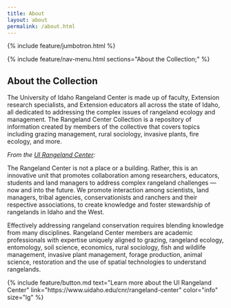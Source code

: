 ```yaml
---
title: About
layout: about
permalink: /about.html
---
```

{% include feature/jumbotron.html %} 

{% include feature/nav-menu.html sections="About the Collection;" %} 

## About the Collection

The University of Idaho Rangeland Center is made up of faculty, Extension research specialists, and Extension educators all across the state of Idaho, all dedicated to addressing the complex issues of rangeland ecology and management. The Rangeland Center Collection is a repository of information created by members of the collective that covers topics including grazing management, rural sociology, invasive plants, fire ecology, and more.  

*From the [UI Rangeland Center](https://www.uidaho.edu/-/media/UIdaho-Responsive/Files/cnr/research/rangeland/about/RCwhyHandoutREV.pdf):*

The Rangeland Center is not a place or a building. Rather, this is an innovative unit that promotes collaboration among researchers, educators, students and land managers to address complex rangeland challenges — now and into the future. We promote interaction among scientists, land managers, tribal agencies, conservationists and ranchers and their respective associations, to create knowledge and foster stewardship of rangelands in Idaho and the West.

Effectively addressing rangeland conservation requires blending knowledge from many disciplines. Rangeland Center members are academic professionals with expertise uniquely aligned to grazing, rangeland ecology, entomology, soil science, economics, rural sociology, fish and wildlife management, invasive plant management, forage production, animal science, restoration and the use of spatial technologies to understand rangelands.

<div class="text-center">{% include feature/button.md text="Learn more about the UI Rangeland Center" link="https://www.uidaho.edu/cnr/rangeland-center" color="info" size="lg" %}</div>


<div class="clearfix"></div>

